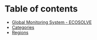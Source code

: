 # Table of contents

* [Global Monitoring System - ECOSOLVE](README.md)
* [Categories](categories.md)
* [Regions](regions.md)